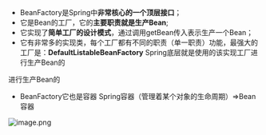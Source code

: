 - BeanFactory是Spring中**非常核心的一个顶层接口**；
- 它是Bean的工厂，它的**主要职责就是生产Bean**;
- 它实现了**简单工厂的设计模式**，通过调用getBean传入表示生产一个Bean；
- 它有非常多的实现类，每个工厂都有不同的职责（单一职责）功能，最强大的工厂是：**DefaultListableBeanFactory** Spring底层就是使用的该实现工厂进行生产Bean的

进行生产Bean的

- BeanFactory它也是容器   Spring容器（管理着某个对象的生命周期）=>Bean容器

![image.png](https://cdn.nlark.com/yuque/0/2024/png/40608915/1722506106700-d3c40ad8-5fab-4614-a617-e562fba54bde.png#averageHue=%232e2e2e&clientId=u1751a1ab-f89d-4&from=paste&height=667&id=u6d8b3c11&originHeight=667&originWidth=1535&originalType=binary&ratio=1&rotation=0&showTitle=false&size=115810&status=done&style=none&taskId=ua82873e8-7eca-4df3-bbb6-52d4e1493e8&title=&width=1535)
